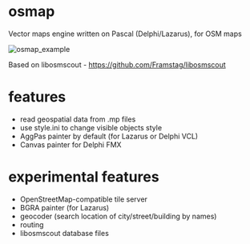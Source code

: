 # osmap
Vector maps engine written on Pascal (Delphi/Lazarus), for OSM maps

![osmap_example](https://github.com/serbod/osmap/releases/download/untagged-3184a650c7cbefda7f2f/osmap_example.png)

Based on libosmscout - https://github.com/Framstag/libosmscout

# features

* read geospatial data from .mp files
* use style.ini to change visible objects style
* AggPas painter by default (for Lazarus or Delphi VCL)
* Canvas painter for Delphi FMX

# experimental features

* OpenStreetMap-compatible tile server
* BGRA painter (for Lazarus)
* geocoder (search location of city/street/building by names)
* routing
* libosmscout database files 
